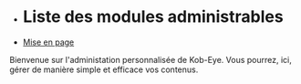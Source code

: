 <div>
        <ul id="LeftNav" class="col-md-2 bloc homeNav">
                <li>
                        <div id="ModTitle">
                                <h1>Liste des modules administrables</h1>
                        </div>    
                </li>
                <li>
                        <a href="/MiseEnPage"><span class="glyphicon glyphicon-align-center" aria-hidden="true"></span> Mise en page</a>
                </li>
        </ul>
        <div id="DescAdm" class="col-md-10">
                <div class="bloc">       
                        Bienvenue sur l'administation personnalisée de Kob-Eye. Vous pourrez, ici, gérer de manière simple et efficace vos contenus.
                </div>
        </div>
        <!--<div class="col-md-3 module">
                <a href="/MiseEnPage" disabled>Redaction</a>
        </div>
        <div class="col-md-3 module">
                <a href="/MiseEnPage" disabled>Newsletter</a>
        </div>-->
</div>